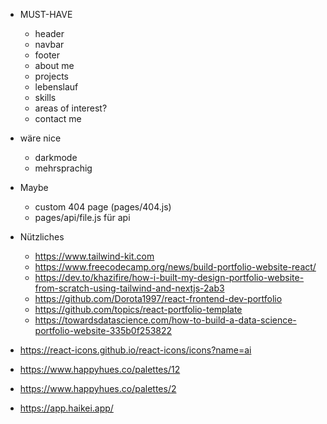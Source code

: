 * MUST-HAVE
    * header
    * navbar
    * footer
    * about me
    * projects
    * lebenslauf
    * skills
    * areas of interest?
    * contact me
* wäre nice
    * darkmode
    * mehrsprachig
* Maybe
    * custom 404 page (pages/404.js)
    * pages/api/file.js für api


* Nützliches
    * https://www.tailwind-kit.com
    * https://www.freecodecamp.org/news/build-portfolio-website-react/
    * https://dev.to/khazifire/how-i-built-my-design-portfolio-website-from-scratch-using-tailwind-and-nextjs-2ab3
    * https://github.com/Dorota1997/react-frontend-dev-portfolio
    * https://github.com/topics/react-portfolio-template
    * https://towardsdatascience.com/how-to-build-a-data-science-portfolio-website-335b0f253822


* https://react-icons.github.io/react-icons/icons?name=ai
* https://www.happyhues.co/palettes/12
* https://www.happyhues.co/palettes/2
* https://app.haikei.app/